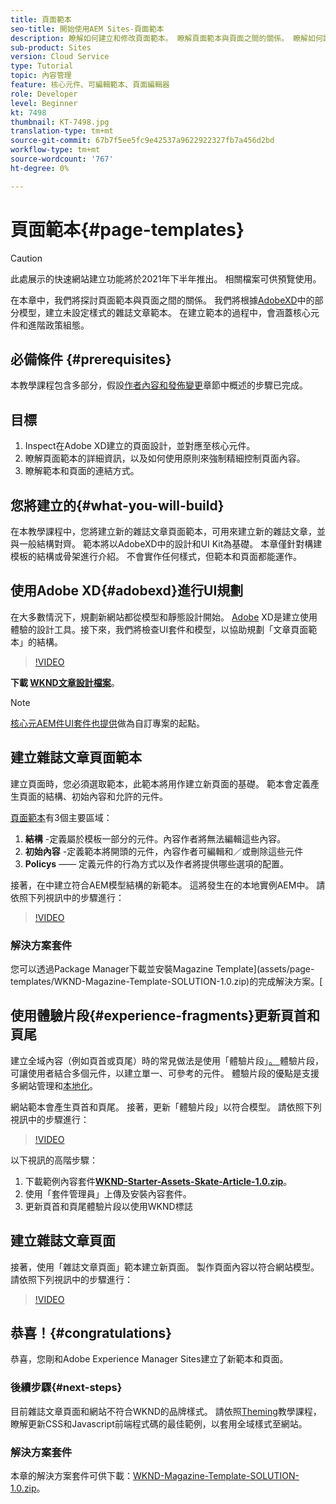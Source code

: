 ```yaml
---
title: 頁面範本
seo-title: 開始使用AEM Sites-頁面範本
description: 瞭解如何建立和修改頁面範本。 瞭解頁面範本與頁面之間的關係。 瞭解如何設定頁面範本的原則，為內容提供精細的治理和品牌一致性。  將會根據Adobe XD的模型，建立結構精良的雜誌文章範本。
sub-product: Sites
version: Cloud Service
type: Tutorial
topic: 內容管理
feature: 核心元件、可編輯範本、頁面編輯器
role: Developer
level: Beginner
kt: 7498
thumbnail: KT-7498.jpg
translation-type: tm+mt
source-git-commit: 67b7f5ee5fc9e42537a9622922327fb7a456d2bd
workflow-type: tm+mt
source-wordcount: '767'
ht-degree: 0%

---
```



# 頁面範本{#page-templates}

>[!CAUTION]
>
> 此處展示的快速網站建立功能將於2021年下半年推出。 相關檔案可供預覽使用。

在本章中，我們將探討頁面範本與頁面之間的關係。 我們將根據[AdobeXD](https://www.adobe.com/products/xd.html)中的部分模型，建立未設定樣式的雜誌文章範本。 在建立範本的過程中，會涵蓋核心元件和進階政策組態。

## 必備條件 {#prerequisites}

本教學課程包含多部分，假設[作者內容和發佈變更](./author-content-publish.md)章節中概述的步驟已完成。

## 目標

1. Inspect在Adobe XD建立的頁面設計，並對應至核心元件。
1. 瞭解頁面範本的詳細資訊，以及如何使用原則來強制精細控制頁面內容。
1. 瞭解範本和頁面的連結方式。

## 您將建立的{#what-you-will-build}

在本教學課程中，您將建立新的雜誌文章頁面範本，可用來建立新的雜誌文章，並與一般結構對齊。 範本將以AdobeXD中的設計和UI Kit為基礎。 本章僅針對構建模板的結構或骨架進行介紹。 不會實作任何樣式，但範本和頁面都能運作。

## 使用Adobe XD{#adobexd}進行UI規劃

在大多數情況下，規劃新網站都從模型和靜態設計開始。 [Adobe](https://www.adobe.com/products/xd.html) XD是建立使用體驗的設計工具。接下來，我們將檢查UI套件和模型，以協助規劃「文章頁面範本」的結構。

>[!VIDEO](https://video.tv.adobe.com/v/30214/?quality=12&learn=on)

**下載 [WKND文章設計檔案](https://github.com/adobe/aem-guides-wknd/releases/download/aem-guides-wknd-0.0.2/AEM_UI-kit-WKND-article-design.xd)**。

>[!NOTE]
>
> [核心元AEM件UI套件也提供](https://experienceleague.adobe.com/docs/experience-manager-learn/assets/AEM-CoreComponents-UI-Kit.xd)做為自訂專案的起點。

## 建立雜誌文章頁面範本

建立頁面時，您必須選取範本，此範本將用作建立新頁面的基礎。 範本會定義產生頁面的結構、初始內容和允許的元件。

[頁面範本](https://experienceleague.adobe.com/docs/experience-manager-cloud-service/sites/authoring/features/templates.html)有3個主要區域：

1. **結構** -定義屬於模板一部分的元件。內容作者將無法編輯這些內容。
1. **初始內容** -定義範本將開頭的元件，內容作者可編輯和／或刪除這些元件
1. **Policys**  —— 定義元件的行為方式以及作者將提供哪些選項的配置。

接著，在中建立符合AEM模型結構的新範本。 這將發生在的本地實例AEM中。 請依照下列視訊中的步驟進行：

>[!VIDEO](https://video.tv.adobe.com/v/332915/?quality=12&learn=on)

### 解決方案套件

您可以透過Package Manager下載並安裝Magazine Template](assets/page-templates/WKND-Magazine-Template-SOLUTION-1.0.zip)的完成解決方案。[

## 使用體驗片段{#experience-fragments}更新頁首和頁尾

建立全域內容（例如頁首或頁尾）時的常見做法是使用「體驗片段」[。 ](https://experienceleague.adobe.com/docs/experience-manager-learn/sites/experience-fragments/experience-fragments-feature-video-use.html)體驗片段，可讓使用者結合多個元件，以建立單一、可參考的元件。 體驗片段的優點是支援多網站管理和[本地化](https://experienceleague.adobe.com/docs/experience-manager-core-components/using/components/experience-fragment.html?lang=en#localized-site-structure)。

網站範本會產生頁首和頁尾。 接著，更新「體驗片段」以符合模型。 請依照下列視訊中的步驟進行：

>[!VIDEO](https://video.tv.adobe.com/v/332916/?quality=12&learn=on)

以下視訊的高階步驟：

1. 下載範例內容套件&#x200B;**[WKND-Starter-Assets-Skate-Article-1.0.zip](assets/page-templates/WKND-Starter-Assets-Skate-Article-1.0.zip)**。
1. 使用「套件管理員」上傳及安裝內容套件。
1. 更新頁首和頁尾體驗片段以使用WKND標誌

## 建立雜誌文章頁面

接著，使用「雜誌文章頁面」範本建立新頁面。 製作頁面內容以符合網站模型。 請依照下列視訊中的步驟進行：

>[!VIDEO](https://video.tv.adobe.com/v/332917/?quality=12&learn=on)

## 恭喜！{#congratulations}

恭喜，您剛和Adobe Experience Manager Sites建立了新範本和頁面。

### 後續步驟{#next-steps}

目前雜誌文章頁面和網站不符合WKND的品牌樣式。 請依照[Theming](theming.md)教學課程，瞭解更新CSS和Javascript前端程式碼的最佳範例，以套用全域樣式至網站。

### 解決方案套件

本章的解決方案套件可供下載：[WKND-Magazine-Template-SOLUTION-1.0.zip](assets/page-templates/WKND-Magazine-Template-SOLUTION-1.0.zip)。
